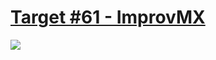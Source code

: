 # [Target #61 - ImprovMX](https://cssbattle.dev/play/61)

![](https://cssbattle.dev/targets/61.png)

```HTML


```